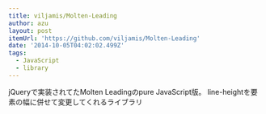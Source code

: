 ```yaml
---
title: viljamis/Molten-Leading
author: azu
layout: post
itemUrl: 'https://github.com/viljamis/Molten-Leading'
date: '2014-10-05T04:02:02.499Z'
tags:
  - JavaScript
  - library
---
```

jQueryで実装されてたMolten Leadingのpure JavaScript版。
line-heightを要素の幅に併せて変更してくれるライブラリ
